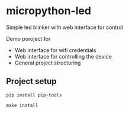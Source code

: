 # micropython-led

Simple led blinker with web interface for control

Demo poroject for

- Web interface for wifi credentials
- Web interface for controlling the device
- General project structuring

## Project setup

```shell
pip install pip-tools

make install
```
